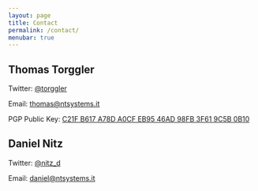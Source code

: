```yaml
---
layout: page
title: Contact
permalink: /contact/
menubar: true
---
```


## Thomas Torggler

Twitter: [@torggler](https://twitter.com/torggler)

Email: [thomas@ntsystems.it](mailto:thomas@ntsystems.it)

PGP Public Key: [C21F B617 A78D A0CF EB95 46AD 98FB 3F61 9C5B 0B10](https://keybase.io/tomt/key.asc)

## Daniel Nitz

Twitter: [@nitz_d](https://twitter.com/nitz_d)

Email: [daniel@ntsystems.it](mailto:daniel@ntsystems.it)
